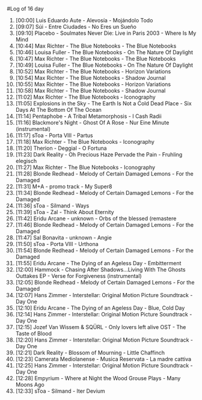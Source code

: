 #Log of 16 day

1. [00:00] Luis Eduardo Aute - Alevosía - Mojándolo Todo
1. [09:07] Súi - Entre Ciudades - No Eres un Sueño
1. [09:10] Placebo - Soulmates Never Die: Live in Paris 2003 - Where Is My Mind
1. [10:44] Max Richter - The Blue Notebooks - The Blue Notebooks
1. [10:46] Louisa Fuller - The Blue Notebooks - On The Nature Of Daylight
1. [10:47] Max Richter - The Blue Notebooks - The Blue Notebooks
1. [10:49] Louisa Fuller - The Blue Notebooks - On The Nature Of Daylight
1. [10:52] Max Richter - The Blue Notebooks - Horizon Variations
1. [10:54] Max Richter - The Blue Notebooks - Shadow Journal
1. [10:55] Max Richter - The Blue Notebooks - Horizon Variations
1. [10:58] Max Richter - The Blue Notebooks - Shadow Journal
1. [11:02] Max Richter - The Blue Notebooks - Iconography
1. [11:05] Explosions in the Sky - The Earth Is Not a Cold Dead Place - Six Days At The Bottom Of The Ocean
1. [11:14] Pentaphobe - A Tribal Metamorphosis - I Cash Radii
1. [11:16] Blackmore's Night - Ghost Of A Rose - Nur Eine Minute (instrumental)
1. [11:17] sToa - Porta VIII - Partus
1. [11:18] Max Richter - The Blue Notebooks - Iconography
1. [11:20] Therion - Deggial - O Fortuna
1. [11:23] Dark Reality - Oh Precious Haze Pervade the Pain - Fruhling elegisch
1. [11:27] Max Richter - The Blue Notebooks - Iconography
1. [11:28] Blonde Redhead - Melody of Certain Damaged Lemons - For the Damaged
1. [11:31] M+A - promo track - My Super8
1. [11:34] Blonde Redhead - Melody of Certain Damaged Lemons - For the Damaged
1. [11:36] sToa - Silmand - Ways
1. [11:39] sToa - Zal - Think About Eternity
1. [11:42] Eridu Arcane - unknown - Orbs of the blessed (remastere
1. [11:46] Blonde Redhead - Melody of Certain Damaged Lemons - For the Damaged
1. [11:47] Sal Bonavita - unknown - Angie
1. [11:50] sToa - Porta VIII - Urthona
1. [11:54] Blonde Redhead - Melody of Certain Damaged Lemons - For the Damaged
1. [11:55] Eridu Arcane - The Dying of an Ageless Day - Embitterment
1. [12:00] Hammock - Chasing After Shadows...Living With The Ghosts Outtakes EP - Verse for Forgiveness (instrumental)
1. [12:05] Blonde Redhead - Melody of Certain Damaged Lemons - For the Damaged
1. [12:07] Hans Zimmer - Interstellar: Original Motion Picture Soundtrack - Day One
1. [12:10] Eridu Arcane - The Dying of an Ageless Day - Blue, Cold Day
1. [12:14] Hans Zimmer - Interstellar: Original Motion Picture Soundtrack - Day One
1. [12:15] Jozef Van Wissem & SQÜRL - Only lovers left alive OST - The Taste of Blood
1. [12:20] Hans Zimmer - Interstellar: Original Motion Picture Soundtrack - Day One
1. [12:21] Dark Reality - Blossom of Mourning - Little Chaffinch
1. [12:23] Camerata Mediolanense - Musica Reservata - La madre cattiva
1. [12:25] Hans Zimmer - Interstellar: Original Motion Picture Soundtrack - Day One
1. [12:28] Empyrium - Where at Night the Wood Grouse Plays - Many Moons Ago
1. [12:33] sToa - Silmand - Iter Devium
